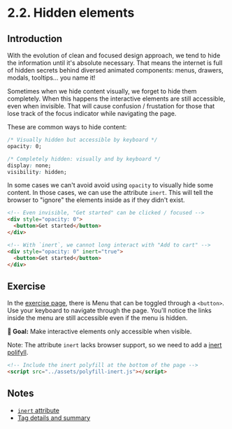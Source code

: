 # 2.2. Hidden elements

## Introduction

With the evolution of clean and focused design approach, we tend to hide the information until it's absolute necessary. That means the internet is full of hidden secrets behind diversed animated components: menus, drawers, modals, tooltips... you name it!

Sometimes when we hide content visually, we forget to hide them completely. When this happens the interactive elements are still accessible, even when invisible. That will cause confusion / frustation for those that lose track of the focus indicator while navigating the page.

These are common ways to hide content:

```css
/* Visually hidden but accessible by keyboard */
opacity: 0;

/* Completely hidden: visually and by keyboard */
display: none;
visibility: hidden;
```

In some cases we can't avoid avoid using `opacity` to visually hide some content. In those cases, we can use the attribute `inert`. This will tell the browser to "ignore" the elements inside as if they didn't exist.

```html
<!-- Even invisible, "Get started" can be clicked / focused -->
<div style="opacity: 0">
  <button>Get started</button>
</div>
```

```html
<!-- With `inert`, we cannot long interact with "Add to cart" -->
<div style="opacity: 0" inert="true">
  <button>Get started</button>
</div>
```

## Exercise

In the [exercise page](../exercises/2.2.html),
there is Menu that can be toggled through a `<button>`. Use your keyboard to navigate through the page. You'll notice the links inside the menu are still accessible even if the menu is hidden.

**🎯 Goal:** Make interactive elements only accessible when visible.

Note: The attribute `inert` lacks browser support, so we need to add a [inert polifyll](https://github.com/WICG/inert).

```html
<!-- Include the inert polyfill at the bottom of the page -->
<script src="../assets/polyfill-inert.js"></script>
```

## Notes

- [`inert` attribute](https://developer.mozilla.org/en-US/docs/Web/API/HTMLElement/inert)
- [Tag details and summary](https://www.scottohara.me/blog/2018/09/03/details-and-summary.html)
